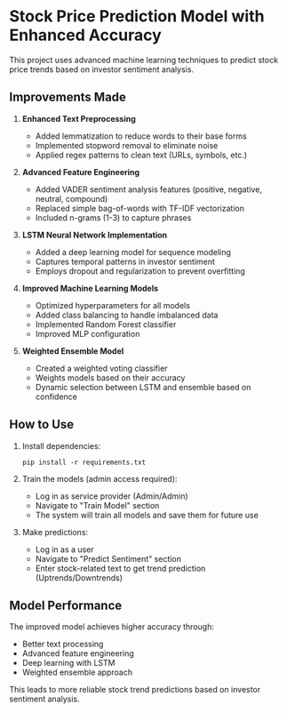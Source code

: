 # Stock Price Prediction Model with Enhanced Accuracy

This project uses advanced machine learning techniques to predict stock price trends based on investor sentiment analysis.

## Improvements Made

1. **Enhanced Text Preprocessing**
   - Added lemmatization to reduce words to their base forms
   - Implemented stopword removal to eliminate noise
   - Applied regex patterns to clean text (URLs, symbols, etc.)

2. **Advanced Feature Engineering**
   - Added VADER sentiment analysis features (positive, negative, neutral, compound)
   - Replaced simple bag-of-words with TF-IDF vectorization
   - Included n-grams (1-3) to capture phrases

3. **LSTM Neural Network Implementation**
   - Added a deep learning model for sequence modeling
   - Captures temporal patterns in investor sentiment
   - Employs dropout and regularization to prevent overfitting

4. **Improved Machine Learning Models**
   - Optimized hyperparameters for all models
   - Added class balancing to handle imbalanced data
   - Implemented Random Forest classifier
   - Improved MLP configuration

5. **Weighted Ensemble Model**
   - Created a weighted voting classifier
   - Weights models based on their accuracy
   - Dynamic selection between LSTM and ensemble based on confidence

## How to Use

1. Install dependencies:
   ```
   pip install -r requirements.txt
   ```

2. Train the models (admin access required):
   - Log in as service provider (Admin/Admin)
   - Navigate to "Train Model" section
   - The system will train all models and save them for future use

3. Make predictions:
   - Log in as a user
   - Navigate to "Predict Sentiment" section
   - Enter stock-related text to get trend prediction (Uptrends/Downtrends)

## Model Performance

The improved model achieves higher accuracy through:
- Better text processing
- Advanced feature engineering
- Deep learning with LSTM
- Weighted ensemble approach

This leads to more reliable stock trend predictions based on investor sentiment analysis. 